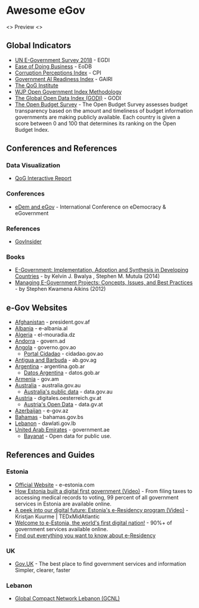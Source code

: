 # Awesome eGov
<> Preview <>

## Global Indicators
* [UN E-Government Survey 2018](https://publicadministration.un.org/egovkb/en-us/Reports/UN-E-Government-Survey-2018) - EGDI
* [Ease of Doing Business](https://www.doingbusiness.org/en/data/doing-business-score) - EoDB
* [Corruption Perceptions Index](https://www.transparency.org/research/cpi) - CPI
* [Government AI Readiness Index](https://www.oxfordinsights.com/ai-readiness2019) - GAIRI
* [The QoG Institute](https://qog.pol.gu.se/)
* [WJP Open Government Index Methodology](https://worldjusticeproject.org/our-work/research-and-data/wjp-open-government-index/wjp-open-government-index-methodology)
* [The Global Open Data Index (GODI)](https://index.okfn.org) - GODI
* [The Open Budget Survey](https://www.internationalbudget.org/open-budget-survey/) - The Open Budget Survey assesses budget transparency based on the amount and timeliness of budget information governments are making publicly available. Each country is given a score between 0 and 100 that determines its ranking on the Open Budget Index.

## Conferences and References 

### Data Visualization
* [QoG Interactive Report](http://j.mp/QoG-NajiElKotob)

### Conferences
* [eDem and eGov](https://edem-egov.org/) - International Conference on eDemocracy & eGovernment 

### References
* [GovInsider](https://govinsider.asia)

### Books
* [E-Government: Implementation, Adoption and Synthesis in Developing Countries](https://www.amazon.com/Government-Implementation-Synthesis-Developing-Information-ebook/dp/B0138MJV74) - by Kelvin J. Bwalya , Stephen M. Mutula (2014)
* [Managing E-Government Projects: Concepts, Issues, and Best Practices](https://www.amazon.com/Managing-Government-Projects-Concepts-Practices/dp/1466600861) - by Stephen Kwamena Aikins (2012)

## e-Gov Websites
* [Afghanistan](http://president.gov.af/en) - president.gov.af
* [Albania](http://e-albania.al) - e-albania.al
* [Algeria](http://www.el-mouradia.dz) - el-mouradia.dz
* [Andorra](https://www.govern.ad/) - govern.ad
* [Angola](http://www.governo.gov.ao/) - governo.gov.ao
  * [Portal Cidadao](http://www.cidadao.gov.ao/) - cidadao.gov.ao
* [Antigua and Barbuda](https://ab.gov.ag/) - ab.gov.ag
* [Argentina](https://www.argentina.gob.ar/) - argentina.gob.ar
  * [Datos Argentina](https://datos.gob.ar/) - datos.gob.ar
* [Armenia](http://www.gov.am) - gov.am
* [Australia](http://australia.gov.au) - australia.gov.au
  * [Australia's public data](	https://www.data.gov.au/) - data.gov.au
* [Austria](https://www.digitales.oesterreich.gv.at) - digitales.oesterreich.gv.at
  * [Austria's Open Data](https://www.data.gv.at/) - data.gv.at
* [Azerbaijan](https://www.e-gov.az) - e-gov.az
* [Bahamas](http://www.bahamas.gov.bs) - bahamas.gov.bs
* [Lebanon](http://www.dawlati.gov.lb) - dawlati.gov.lb
* [United Arab Emirates](http://www.government.ae) - government.ae
  * [Bayanat](https://opendata.fcsa.gov.ae) - Open data for public use.

## References and Guides

### Estonia
* [Official Website](https://e-estonia.com/) - e-estonia.com
* [How Estonia built a digital first government (Video)](https://www.youtube.com/watch?v=kHiq5UfxePA) - From filing taxes to accessing medical records to voting, 99 percent of all government services in Estonia are available online.
* [A peek into our digital future: Estonia's e-Residency program (Video)](https://www.youtube.com/watch?v=QY_BArNLASY) - Kristjan Kuurme | TEDxMidAtlantic
* [Welcome to e-Estonia, the world's first digital nation!](https://www.youtube.com/watch?v=sh7W3kudseg) - 90%+ of government services available online.
* [Find out everything you want to know about e-Residency](https://learn.e-resident.gov.ee/hc/en-us)

### UK
* [Gov.UK](https://www.gov.uk/) - The best place to find government services and information Simpler, clearer, faster

### Lebanon
* [Global Compact Network Lebanon (GCNL)](https://www.globalcompact-lebanon.com/)
